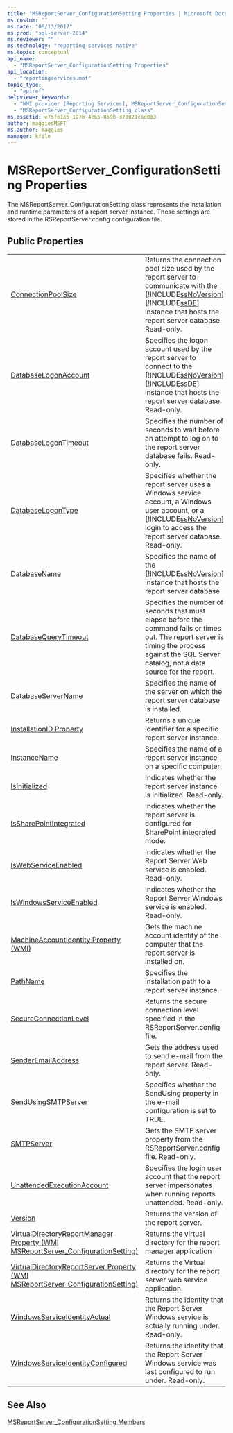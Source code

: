 ```yaml
---
title: "MSReportServer_ConfigurationSetting Properties | Microsoft Docs"
ms.custom: ""
ms.date: "06/13/2017"
ms.prod: "sql-server-2014"
ms.reviewer: ""
ms.technology: "reporting-services-native"
ms.topic: conceptual
api_name: 
  - "MSReportServer_ConfigurationSetting Properties"
api_location: 
  - "reportingservices.mof"
topic_type: 
  - "apiref"
helpviewer_keywords: 
  - "WMI provider [Reporting Services], MSReportServer_ConfigurationSetting class"
  - "MSReportServer_ConfigurationSetting class"
ms.assetid: e75fe1e5-197b-4c65-859b-370821cad003
author: maggiesMSFT
ms.author: maggies
manager: kfile
---
```

# MSReportServer_ConfigurationSetting Properties
  The MSReportServer_ConfigurationSetting class represents the installation and runtime parameters of a report server instance. These settings are stored in the RSReportServer.config configuration file.  
  
## Public Properties  
  
|||  
|-|-|  
|[ConnectionPoolSize](configurationsetting-property-connectionpoolsize.md)|Returns the connection pool size used by the report server to communicate with the [!INCLUDE[ssNoVersion](../../includes/ssnoversion-md.md)] [!INCLUDE[ssDE](../../includes/ssde-md.md)] instance that hosts the report server database. Read-only.|  
|[DatabaseLogonAccount](configurationsetting-property-databaselogonaccount.md)|Specifies the logon account used by the report server to connect to the [!INCLUDE[ssNoVersion](../../includes/ssnoversion-md.md)] [!INCLUDE[ssDE](../../includes/ssde-md.md)] instance that hosts the report server database. Read-only.|  
|[DatabaseLogonTimeout](configurationsetting-property-databaselogontimeout.md)|Specifies the number of seconds to wait before an attempt to log on to the report server database fails. Read-only.|  
|[DatabaseLogonType](configurationsetting-property-databaselogontype.md)|Specifies whether the report server uses a Windows service account, a Windows user account, or a [!INCLUDE[ssNoVersion](../../includes/ssnoversion-md.md)] login to access the report server database. Read-only.|  
|[DatabaseName](configurationsetting-property-databasename.md)|Specifies the name of the [!INCLUDE[ssNoVersion](../../includes/ssnoversion-md.md)] instance that hosts the report server database.|  
|[DatabaseQueryTimeout](configurationsetting-property-databasequerytimeout.md)|Specifies the number of seconds that must elapse before the command fails or times out. The report server is timing the process against the SQL Server catalog, not a data source for the report.|  
|[DatabaseServerName](configurationsetting-property-databaseservername.md)|Specifies the name of the server on which the report server database is installed.|  
|[InstallationID Property](configurationsetting-property-installationid.md)|Returns a unique identifier for a specific report server instance.|  
|[InstanceName](configurationsetting-property-instancename.md)|Specifies the name of a report server instance on a specific computer.|  
|[IsInitialized](configurationsetting-property-isinitialized.md)|Indicates whether the report server instance is initialized.  Read-only.|  
|[IsSharePointIntegrated](configurationsetting-property-issharepointintegrated.md)|Indicates whether the report server is configured for SharePoint integrated mode.|  
|[IsWebServiceEnabled](configurationsetting-property-iswebserviceenabled.md)|Indicates whether the Report Server Web service is enabled. Read-only.|  
|[IsWindowsServiceEnabled](configurationsetting-property-iswindowsserviceenabled.md)|Indicates whether the Report Server Windows service is enabled. Read-only.|  
|[MachineAccountIdentity Property &#40;WMI&#41;](configurationsetting-property-machineaccountidentity.md)|Gets the machine account identity of the computer that the report server is installed on.|  
|[PathName](configurationsetting-property-pathname.md)|Specifies the installation path to a report server instance.|  
|[SecureConnectionLevel](configurationsetting-property-secureconnectionlevel.md)|Returns the secure connection level specified in the RSReportServer.config file.|  
|[SenderEmailAddress](configurationsetting-property-senderemailaddress.md)|Gets the address used to send e-mail from the report server. Read-only.|  
|[SendUsingSMTPServer](configurationsetting-property-sendusingsmtpserver.md)|Specifies whether the SendUsing property in the e-mail configuration is set to TRUE.|  
|[SMTPServer](configurationsetting-property-smtpserver.md)|Gets the SMTP server property from the RSReportServer.config file. Read-only.|  
|[UnattendedExecutionAccount](configurationsetting-property-unattendedexecutionaccount.md)|Specifies the login user account that the report server impersonates when running reports unattended. Read-only.|  
|[Version](configurationsetting-property-version.md)|Returns the version of the report server.|  
|[VirtualDirectoryReportManager Property &#40;WMI MSReportServer_ConfigurationSetting&#41;](configurationsetting-property-virtualdirectoryreportmanager.md)|Returns the virtual directory for the report manager application|  
|[VirtualDirectoryReportServer Property &#40;WMI MSReportServer_ConfigurationSetting&#41;](configurationsetting-property-virtualdirectoryreportserver.md)|Returns the Virtual directory for the report server web service application.|  
|[WindowsServiceIdentityActual](configurationsetting-property-windowsserviceidentityactual.md)|Returns the identity that the Report Server Windows service is actually running under. Read-only.|  
|[WindowsServiceIdentityConfigured](windowsserviceidentityconfigured-property.md)|Returns the identity that the Report Server Windows service was last configured to run under. Read-only.|  
  
## See Also  
 [MSReportServer_ConfigurationSetting Members](msreportserver-configurationsetting-members.md)  
  
  
